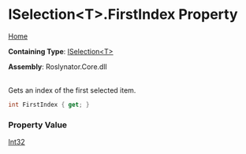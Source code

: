 # ISelection\<T>\.FirstIndex Property

[Home](../../../README.md)

**Containing Type**: [ISelection\<T>](../README.md)

**Assembly**: Roslynator\.Core\.dll

\
Gets an index of the first selected item\.

```csharp
int FirstIndex { get; }
```

### Property Value

[Int32](https://docs.microsoft.com/en-us/dotnet/api/system.int32)

